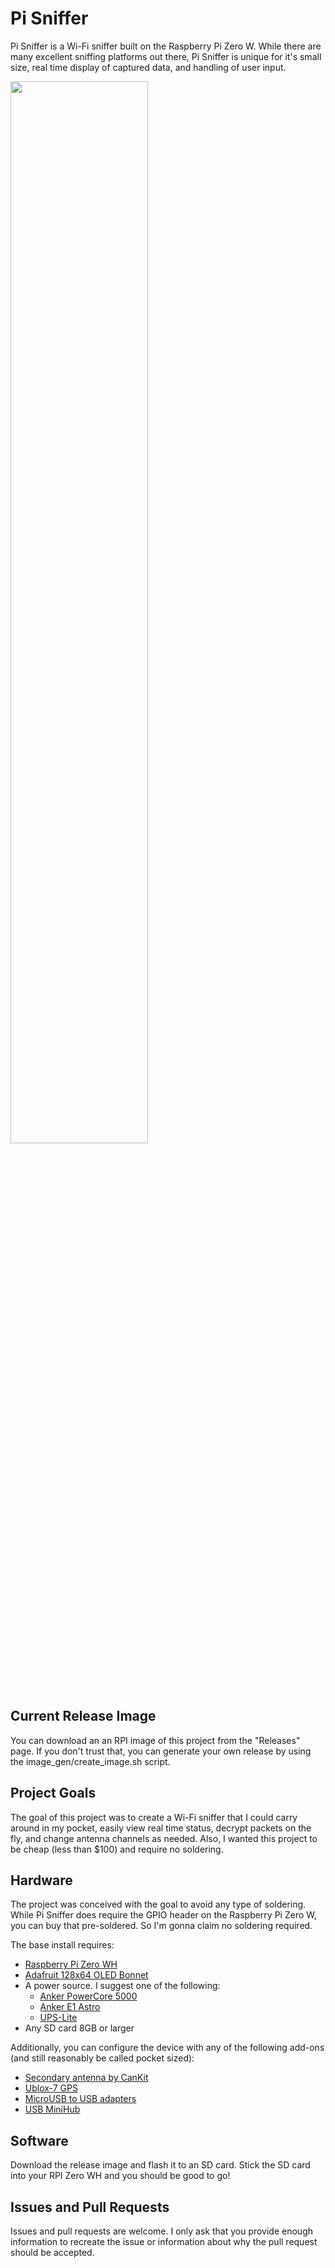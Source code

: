 # Pi Sniffer

Pi Sniffer is a Wi-Fi sniffer built on the Raspberry Pi Zero W. While there are many excellent sniffing platforms out there, Pi Sniffer is unique for it's small size, real time display of captured data, and handling of user input.

<image src="https://user-images.githubusercontent.com/787916/75169212-291e0c00-56f6-11ea-8ae9-13e4a2762276.jpg" height="66%" width="66%">

## Current Release Image
You can download an an RPI image of this project from the "Releases" page. If you don't trust that, you can generate your own release by using the image_gen/create_image.sh script.

## Project Goals
The goal of this project was to create a Wi-Fi sniffer that I could carry around in my pocket, easily view real time status, decrypt packets on the fly, and change antenna channels as needed. Also, I wanted this project to be cheap (less than $100) and require no soldering.
  
## Hardware

The project was conceived with the goal to avoid any type of soldering. While Pi Sniffer does require the GPIO header on the Raspberry Pi Zero W, you can buy that pre-soldered. So I'm gonna claim no soldering required.

The base install requires:

* [Raspberry Pi Zero WH](https://www.adafruit.com/product/3708)
* [Adafruit 128x64 OLED Bonnet](https://www.adafruit.com/product/3531)
* A power source. I suggest one of the following:
    * [Anker PowerCore 5000](https://www.amazon.com/dp/B01CU1EC6Y)
    * [Anker E1 Astro](https://www.amazon.com/Anker-bar-Sized-Portable-High-Speed-Technology/dp/B00P7N0320)
    * [UPS-Lite](https://www.tindie.com/products/rachel/ups-lite-for-raspberry-pi-zero/)
* Any SD card 8GB or larger

Additionally, you can configure the device with any of the following add-ons (and still reasonably be called pocket sized):
* [Secondary antenna by CanKit](https://www.amazon.com/CanaKit-Raspberry-Wireless-Adapter-Dongle/dp/B00GFAN498)
* [Ublox-7 GPS](https://www.amazon.com/WINGONEER%C2%AE%C2%AE-Antenna-VK-172-Receiver-Windows/dp/B07F6TJG9L)
* [MicroUSB to USB adapters](https://www.amazon.com/Ksmile%C2%AE-Female-Adapter-SamSung-tablets/dp/B01C6032G0)
* [USB MiniHub](https://www.adafruit.com/product/2991)


## Software
Download the release image and flash it to an SD card. Stick the SD card into your RPI Zero WH and you should be good to go!

## Issues and Pull Requests
Issues and pull requests are welcome. I only ask that you provide enough information to recreate the issue or information about why the pull request should be accepted.
